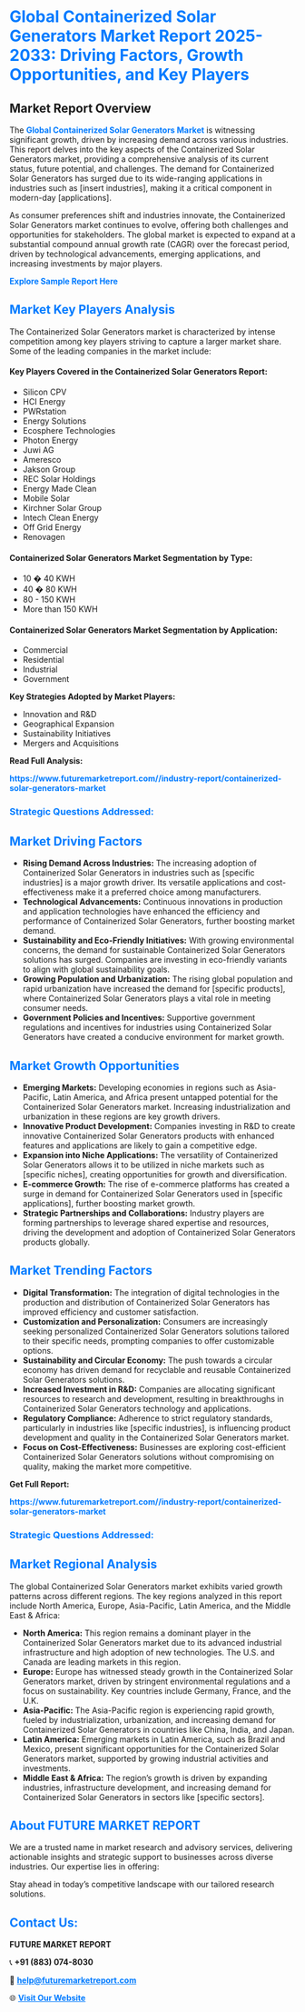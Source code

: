 <h1 style="color: #007BFF;">Global Containerized Solar Generators Market Report 2025-2033: Driving Factors, Growth Opportunities, and Key Players</h1>

<section id="overview">
<h2>Market Report Overview</h2>
<p>The <a href="https://www.futuremarketreport.com//industry-report/containerized-solar-generators-market" style="color: #007BFF; text-decoration: none;"><strong>Global Containerized Solar Generators Market</strong></a> is witnessing significant growth, driven by increasing demand across various industries. This report delves into the key aspects of the Containerized Solar Generators market, providing a comprehensive analysis of its current status, future potential, and challenges. The demand for Containerized Solar Generators has surged due to its wide-ranging applications in industries such as [insert industries], making it a critical component in modern-day [applications].</p>
<p>As consumer preferences shift and industries innovate, the Containerized Solar Generators market continues to evolve, offering both challenges and opportunities for stakeholders. The global market is expected to expand at a substantial compound annual growth rate (CAGR) over the forecast period, driven by technological advancements, emerging applications, and increasing investments by major players.</p>
</section>

<section id="overview">
<p><a href="https://www.futuremarketreport.com//request-sample/reportId=89688" style="color: #007BFF; text-decoration: none;"><strong>Explore Sample Report Here</strong></a></p>
</section>

<section id="key-players">
<h2 style="color: #007BFF;">Market Key Players Analysis</h2>
<p>The Containerized Solar Generators market is characterized by intense competition among key players striving to capture a larger market share. Some of the leading companies in the market include:</p>
<h4>Key Players Covered in the Containerized Solar Generators Report:</h4>
<ul><li>Silicon CPV</li><li>HCI Energy</li><li>PWRstation</li><li>Energy Solutions</li><li>Ecosphere Technologies</li><li>Photon Energy</li><li>Juwi AG</li><li>Ameresco</li><li>Jakson Group</li><li>REC Solar Holdings</li><li>Energy Made Clean</li><li>Mobile Solar</li><li>Kirchner Solar Group</li><li>Intech Clean Energy</li><li>Off Grid Energy</li><li>Renovagen</li></ul>
<h4>Containerized Solar Generators Market Segmentation by Type:</h4>
<ul><li>10 � 40 KWH</li><li>40 � 80 KWH</li><li>80 - 150 KWH</li><li>More than 150 KWH</li></ul>

<h4>Containerized Solar Generators Market Segmentation by Application:</h4>
<ul><li>Commercial</li><li>Residential</li><li>Industrial</li><li>Government</li></ul>
<p><strong>Key Strategies Adopted by Market Players:</strong></p>
<ul>
<li>Innovation and R&D</li>
<li>Geographical Expansion</li>
<li>Sustainability Initiatives</li>
<li>Mergers and Acquisitions</li>
</ul>
</section>

<section>
<p><strong>Read Full Analysis: </strong></p><a href="https://www.futuremarketreport.com//industry-report/containerized-solar-generators-market" style="color: #007BFF; text-decoration: none;"><strong>https://www.futuremarketreport.com//industry-report/containerized-solar-generators-market</strong></a>
<h3 style="color: #007BFF;">Strategic Questions Addressed:</h3>
</section>

<section id="driving-factors">
<h2 style="color: #007BFF;">Market Driving Factors</h2>
<ul>
<li><strong>Rising Demand Across Industries:</strong> The increasing adoption of Containerized Solar Generators in industries such as [specific industries] is a major growth driver. Its versatile applications and cost-effectiveness make it a preferred choice among manufacturers.</li>
<li><strong>Technological Advancements:</strong> Continuous innovations in production and application technologies have enhanced the efficiency and performance of Containerized Solar Generators, further boosting market demand.</li>
<li><strong>Sustainability and Eco-Friendly Initiatives:</strong> With growing environmental concerns, the demand for sustainable Containerized Solar Generators solutions has surged. Companies are investing in eco-friendly variants to align with global sustainability goals.</li>
<li><strong>Growing Population and Urbanization:</strong> The rising global population and rapid urbanization have increased the demand for [specific products], where Containerized Solar Generators plays a vital role in meeting consumer needs.</li>
<li><strong>Government Policies and Incentives:</strong> Supportive government regulations and incentives for industries using Containerized Solar Generators have created a conducive environment for market growth.</li>
</ul>
</section>

<section id="growth-opportunities">
<h2 style="color: #007BFF;">Market Growth Opportunities</h2>
<ul>
<li><strong>Emerging Markets:</strong> Developing economies in regions such as Asia-Pacific, Latin America, and Africa present untapped potential for the Containerized Solar Generators market. Increasing industrialization and urbanization in these regions are key growth drivers.</li>
<li><strong>Innovative Product Development:</strong> Companies investing in R&D to create innovative Containerized Solar Generators products with enhanced features and applications are likely to gain a competitive edge.</li>
<li><strong>Expansion into Niche Applications:</strong> The versatility of Containerized Solar Generators allows it to be utilized in niche markets such as [specific niches], creating opportunities for growth and diversification.</li>
<li><strong>E-commerce Growth:</strong> The rise of e-commerce platforms has created a surge in demand for Containerized Solar Generators used in [specific applications], further boosting market growth.</li>
<li><strong>Strategic Partnerships and Collaborations:</strong> Industry players are forming partnerships to leverage shared expertise and resources, driving the development and adoption of Containerized Solar Generators products globally.</li>
</ul>
</section>

<section id="trending-factors">
<h2 style="color: #007BFF;">Market Trending Factors</h2>
<ul>
<li><strong>Digital Transformation:</strong> The integration of digital technologies in the production and distribution of Containerized Solar Generators has improved efficiency and customer satisfaction.</li>
<li><strong>Customization and Personalization:</strong> Consumers are increasingly seeking personalized Containerized Solar Generators solutions tailored to their specific needs, prompting companies to offer customizable options.</li>
<li><strong>Sustainability and Circular Economy:</strong> The push towards a circular economy has driven demand for recyclable and reusable Containerized Solar Generators solutions.</li>
<li><strong>Increased Investment in R&D:</strong> Companies are allocating significant resources to research and development, resulting in breakthroughs in Containerized Solar Generators technology and applications.</li>
<li><strong>Regulatory Compliance:</strong> Adherence to strict regulatory standards, particularly in industries like [specific industries], is influencing product development and quality in the Containerized Solar Generators market.</li>
<li><strong>Focus on Cost-Effectiveness:</strong> Businesses are exploring cost-efficient Containerized Solar Generators solutions without compromising on quality, making the market more competitive.</li>
</ul>
</section>

<section>
<p><strong>Get Full Report: </strong></p><a href="https://www.futuremarketreport.com//industry-report/containerized-solar-generators-market" style="color: #007BFF; text-decoration: none;"><strong>https://www.futuremarketreport.com//industry-report/containerized-solar-generators-market</strong></a>
<h3 style="color: #007BFF;">Strategic Questions Addressed:</h3>
</section>


<section id="regional-analysis">
<h2 style="color: #007BFF;">Market Regional Analysis</h2>
<p>The global Containerized Solar Generators market exhibits varied growth patterns across different regions. The key regions analyzed in this report include North America, Europe, Asia-Pacific, Latin America, and the Middle East & Africa:</p>
<ul>
<li><strong>North America:</strong> This region remains a dominant player in the Containerized Solar Generators market due to its advanced industrial infrastructure and high adoption of new technologies. The U.S. and Canada are leading markets in this region.</li>
<li><strong>Europe:</strong> Europe has witnessed steady growth in the Containerized Solar Generators market, driven by stringent environmental regulations and a focus on sustainability. Key countries include Germany, France, and the U.K.</li>
<li><strong>Asia-Pacific:</strong> The Asia-Pacific region is experiencing rapid growth, fueled by industrialization, urbanization, and increasing demand for Containerized Solar Generators in countries like China, India, and Japan.</li>
<li><strong>Latin America:</strong> Emerging markets in Latin America, such as Brazil and Mexico, present significant opportunities for the Containerized Solar Generators market, supported by growing industrial activities and investments.</li>
<li><strong>Middle East & Africa:</strong> The region’s growth is driven by expanding industries, infrastructure development, and increasing demand for Containerized Solar Generators in sectors like [specific sectors].</li>
</ul>
</section>

<footer>
<h2 style="color: #007BFF;">About FUTURE MARKET REPORT</h2>
<p>We are a trusted name in market research and advisory services, delivering actionable insights and strategic support to businesses across diverse industries. Our expertise lies in offering:</p>

<p>Stay ahead in today’s competitive landscape with our tailored research solutions.</p>

<h2 style="color: #007BFF;">Contact Us:</h2>
<p><strong>FUTURE MARKET REPORT</strong></p>
<p>📞 <strong>+91 (883) 074-8030</strong></p>
<p>📧 <strong><a href="mailto:help@futuremarketreport.com" style="color: #007BFF;">help@futuremarketreport.com</a></strong></p>
<p>🌐 <strong><a href="https://www.futuremarketreport.com/" style="color: #007BFF;">Visit Our Website</a></strong></p>
</footer>